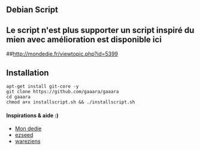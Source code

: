 ## Debian Script

## Le script n'est plus supporter un script inspiré du mien avec amélioration est disponible ici
##http://mondedie.fr/viewtopic.php?id=5399

## Installation

```
apt-get install git-core -y
git clone https://github.com/gaaara/gaaara
cd gaaara
chmod a+x installscript.sh && ./installscript.sh
```


#### Inspirations & aide :) 
- [Mon dedie](http://mondedie.fr/viewtopic.php?id=5302)
- [ezseed](http://github.com/soyuka/ezseed2)
- [wareziens](http://www.wareziens.net)
